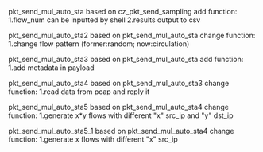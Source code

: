 pkt_send_mul_auto_sta
  based on cz_pkt_send_sampling
  add function:
    1.flow_num can be inputted by shell
    2.results output to csv

pkt_send_mul_auto_sta2
  based on pkt_send_mul_auto_sta
  change function:
    1.change flow pattern (former:random; now:circulation)

pkt_send_mul_auto_sta3
  based on pkt_send_mul_auto_sta
  add function:
    1.add metadata in payload

pkt_send_mul_auto_sta4
  based on pkt_send_mul_auto_sta3
  change function:
    1.read data from pcap and reply it

pkt_send_mul_auto_sta5
  based on pkt_send_mul_auto_sta4
  change function:
    1.generate x*y flows with different "x" src_ip and "y" dst_ip

pkt_send_mul_auto_sta5_1
  based on pkt_send_mul_auto_sta4
  change function:
    1.generate x flows with different "x" src_ip